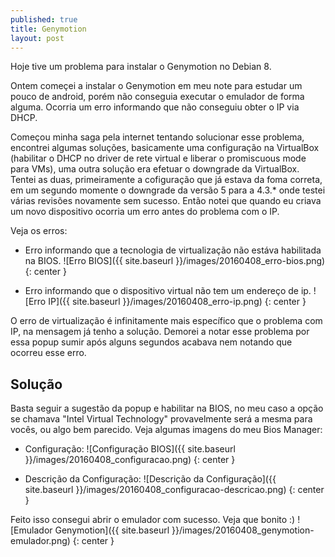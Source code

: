```yaml
---
published: true
title: Genymotion
layout: post
---
```

Hoje tive um problema para instalar o Genymotion no Debian 8.

Ontem começei a instalar o Genymotion em meu note para estudar um pouco de android, porém não conseguia executar o emulador de forma alguma. Ocorria um erro informando que não conseguiu obter o IP via DHCP.

Começou minha saga pela internet tentando solucionar esse problema, encontrei algumas soluções, basicamente uma configuração na VirtualBox (habilitar o DHCP no driver de rete virtual e liberar o promiscuous mode para VMs), uma outra solução era efetuar o downgrade da VirtualBox. Tentei as duas, primeiramente a cofiguração que já estava da foma correta, em um segundo momente o downgrade da versão 5 para a 4.3.* onde testei várias revisões novamente sem sucesso.
Então notei que quando eu criava um novo dispositivo ocorria um erro antes do problema com o IP.

Veja os erros:

- Erro informando que a tecnologia de virtualização não estáva habilitada na BIOS.
![Erro BIOS]({{ site.baseurl }}/images/20160408_erro-bios.png)
{: center }

- Erro informando que o dispositivo virtual não tem um endereço de ip.
![Erro IP]({{ site.baseurl }}/images/20160408_erro-ip.png)
{: center }

O erro de virtualização é infinitamente mais específico que o problema com IP, na mensagem já tenho a solução. Demorei a notar esse problema por essa popup sumir após alguns segundos acabava nem notando que ocorreu esse erro.


## Solução

Basta seguir a sugestão da popup e habilitar na BIOS, no meu caso a opção se chamava "Intel Virtual Technology" provavelmente será a mesma para vocês, ou algo bem parecido. Veja algumas imagens do meu Bios Manager:

- Configuração:
![Configuração BIOS]({{ site.baseurl }}/images/20160408_configuracao.png)
{: center }

- Descrição da Configuração:
![Descrição da Configuração]({{ site.baseurl }}/images/20160408_configuracao-descricao.png)
{: center }

Feito isso consegui abrir o emulador com sucesso. Veja que bonito :)
![Emulador Genymotion]({{ site.baseurl }}/images/20160408_genymotion-emulador.png)
{: center }
